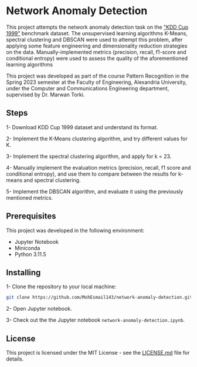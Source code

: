 # Network Anomaly Detection

This project attempts the network anomaly detection task on the ["KDD Cup 1999"](https://kdd.ics.uci.edu/databases/kddcup99/kddcup99.html) benchmark dataset. The unsupervised learning algorithms K-Means, spectral clustering and DBSCAN were used to attempt this problem, after applying some feature engineering and dimensionality reduction strategies on the data. Manually-implemented metrics (precision, recall, f1-score and conditional entropy) were used to assess the quality of the aforementioned learning algorithms

This project was developed as part of the course Pattern Recognition in the Spring 2023 semester at the Faculty of Engineering, Alexandria University, under the Computer and Communications Engineering department, supervised by Dr. Marwan Torki.

## Steps

1- Download KDD Cup 1999 dataset and understand its format.

2- Implement the K-Means clustering algorithm, and try different values for K.

3- Implement the spectral clustering algorithm, and apply for k = 23.

4- Manually implement the evaluation metrics (precision, recall, f1 score and conditional entropy), and use them to compare between the results for k-means and spectral clustering.

5- Implement the DBSCAN algorithm, and evaluate it using the previously mentioned metrics.

## Prerequisites

This project was developed in the following environment:

- Jupyter Notebook
- Miniconda
- Python 3.11.5

## Installing

1- Clone the repository to your local machine:

```bash
git clone https://github.com/MohEsmail143/network-anomaly-detection.git
```

2- Open Jupyter notebook.

3- Check out the the Jupyter notebook `network-anomaly-detection.ipynb`.

## License

This project is licensed under the MIT License - see the [LICENSE.md](LICENSE) file for details.
